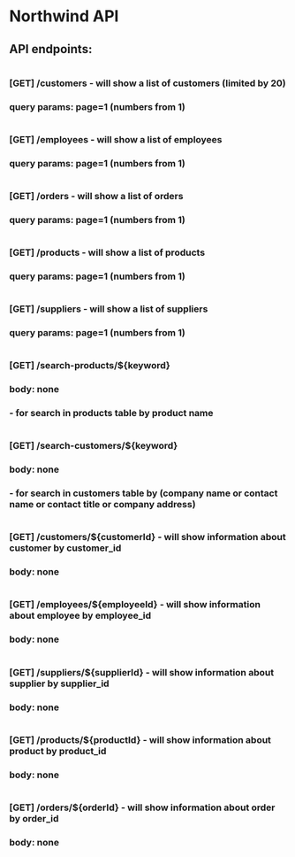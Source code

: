 # Northwind API
## API endpoints:
#
### [GET] /customers - will show a list of customers (limited by 20)
### query params: page=1 (numbers from 1)
#
### [GET] /employees - will show a list of employees
### query params: page=1 (numbers from 1)
#
### [GET] /orders - will show a list of orders
### query params: page=1 (numbers from 1)
#
### [GET] /products - will show a list of products
### query params: page=1 (numbers from 1)
#
### [GET] /suppliers - will show a list of suppliers
### query params: page=1 (numbers from 1)
#
### [GET] /search-products/${keyword}
### body: none
### - for search in products table by product name
#
### [GET] /search-customers/${keyword}
### body: none
### - for search in customers table by (company name or contact name or contact title or company address)
#
### [GET] /customers/${customerId} - will show information about customer by customer_id
### body: none
#
### [GET] /employees/${employeeId} - will show information about employee by employee_id
### body: none
#
### [GET] /suppliers/${supplierId} - will show information about supplier by supplier_id
### body: none
#
### [GET] /products/${productId} - will show information about product by product_id
### body: none
#
### [GET] /orders/${orderId} - will show information about order by order_id
### body: none
